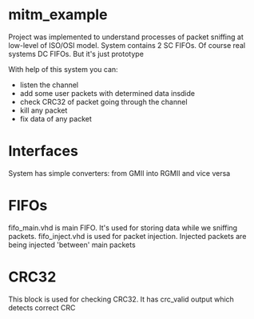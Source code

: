# mitm_example

Project was implemented to understand processes of packet sniffing at low-level of ISO/OSI model.
System contains 2 SC FIFOs. Of course real systems DC FIFOs. But it's just prototype

With help of this system you can:
* listen the channel
* add some user packets with determined data insdide
* check CRC32 of packet going through the channel
* kill any packet
* fix data of any packet

# Interfaces
System has simple converters: from GMII into RGMII and vice versa

# FIFOs
fifo_main.vhd is main FIFO. It's used for storing data while we sniffing packets.
fifo_inject.vhd is used for packet injection. Injected packets are being injected 'between' main packets

# CRC32
This block is used for checking CRC32. It has crc_valid output which detects
correct CRC
